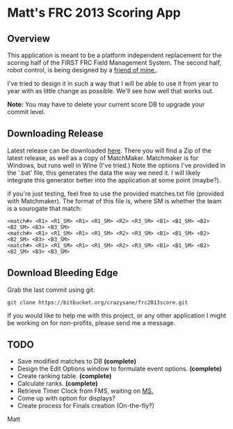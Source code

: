 Matt's FRC 2013 Scoring App
====
Overview
----
This application is meant to be a platform independent replacement
for the scoring half of the FIRST FRC Field Management System.
The second half, robot control, is being designed by a [friend of mine.](/Shoob189).

I've tried to design it in such a way that I will be able to use it from
year to year with as little change as possible.
We'll see how well that works out.

**Note:** You may have to delete your current score DB to upgrade your commit level.

Downloading Release
----
Latest release can be downloaded [here](https://bitbucket.org/crazysane/frc2013score/downloads).
There you will find a Zip of the latest release, as well as a copy of MatchMaker.
Matchmaker is for Windows, but runs well in Wine (I've tried.)
Note the options I've provided in the '.bat' file, this generates the data the way we need it.
I will likely integrate this generator better into the application at some point (maybe?).

if you're just testing, feel free to use the provided matches.txt file (provided with Matchmaker).
The format of this file is, where SM is whether the team is a sourogate that match:
```
<match#> <R1> <R1_SM> <R1> <R1_SM> <R2> <R3_SM> <B1> <B1_SM> <B2> <B2_SM> <B3> <B3_SM>
<match#> <R1> <R1_SM> <R1> <R1_SM> <R2> <R3_SM> <B1> <B1_SM> <B2> <B2_SM> <B3> <B3_SM>
<match#> <R1> <R1_SM> <R1> <R1_SM> <R2> <R3_SM> <B1> <B1_SM> <B2> <B2_SM> <B3> <B3_SM>
```

Download Bleeding Edge
----
Grab the last commit using git:
```
git clone https://bitbucket.org/crazysane/frc2013score.git
```
If you would like to help me with this project, or any other
application I might be working on for non-profits, please send me a message.

TODO
----
- Save modified matches to DB **(complete)**
- Design the Edit Options window to formulate event options. **(complete)**
- Create ranking table. **(complete)**
- Calculate ranks. **(complete)**
- Retrieve Timer Clock from FMS, waiting on [MS.](/Shoob189)
- Come up with option for displays?
- Create process for Finals creation (On-the-fly?)

Matt
